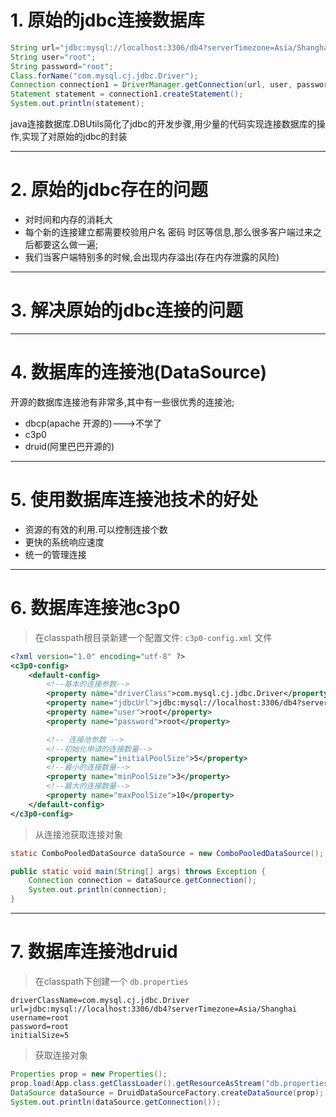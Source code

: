# 1. 原始的jdbc连接数据库

~~~java
String url="jdbc:mysql://localhost:3306/db4?serverTimezone=Asia/Shanghai";
String user="root";
String password="root";
Class.forName("com.mysql.cj.jdbc.Driver");
Connection connection1 = DriverManager.getConnection(url, user, password);
Statement statement = connection1.createStatement();
System.out.println(statement);
~~~

java连接数据库.DBUtils简化了jdbc的开发步骤,用少量的代码实现连接数据库的操作,实现了对原始的jdbc的封装

---

# 2. 原始的jdbc存在的问题

- 对时间和内存的消耗大
- 每个新的连接建立都需要校验用户名 密码 时区等信息,那么很多客户端过来之后都要这么做一遍;
- 我们当客户端特别多的时候,会出现内存溢出(存在内存泄露的风险)

---

# 3. 解决原始的jdbc连接的问题

---

# 4. 数据库的连接池(DataSource)

开源的数据库连接池有非常多,其中有一些很优秀的连接池;

- dbcp(apache 开源的)--->不学了
- c3p0
- druid(阿里巴巴开源的)

---

# 5. 使用数据库连接池技术的好处

- 资源的有效的利用.可以控制连接个数
- 更快的系统响应速度
- 统一的管理连接

---

# 6. 数据库连接池c3p0

> 在classpath根目录新建一个配置文件:  `c3p0-config.xml` 文件

~~~xml
<?xml version="1.0" encoding="utf-8" ?>
<c3p0-config>
    <default-config>
        <!--基本的连接参数-->
        <property name="driverClass">com.mysql.cj.jdbc.Driver</property>
        <property name="jdbcUrl">jdbc:mysql://localhost:3306/db4?serverTimezone=Asia/Shanghai</property>
        <property name="user">root</property>
        <property name="password">root</property>

        <!-- 连接池参数 -->
        <!--初始化申请的连接数量-->
        <property name="initialPoolSize">5</property>
        <!--最小的连接数量-->
        <property name="minPoolSize">3</property>
        <!--最大的连接数量-->
        <property name="maxPoolSize">10</property>
    </default-config>
</c3p0-config>
~~~

> 从连接池获取连接对象

~~~java
static ComboPooledDataSource dataSource = new ComboPooledDataSource();

public static void main(String[] args) throws Exception {
    Connection connection = dataSource.getConnection();
    System.out.println(connection);
}
~~~

---

# 7. 数据库连接池druid

> 在classpath下创建一个 `db.properties`

~~~properties
driverClassName=com.mysql.cj.jdbc.Driver
url=jdbc:mysql://localhost:3306/db4?serverTimezone=Asia/Shanghai
username=root
password=root
initialSize=5
~~~

> 获取连接对象

~~~java
Properties prop = new Properties();
prop.load(App.class.getClassLoader().getResourceAsStream("db.properties"));
DataSource dataSource = DruidDataSourceFactory.createDataSource(prop);
System.out.println(dataSource.getConnection());
~~~

